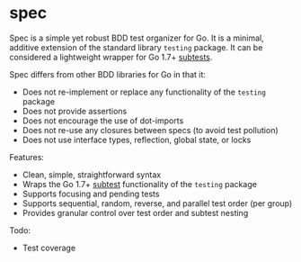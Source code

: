 # spec

Spec is a simple yet robust BDD test organizer for Go. It is a minimal,
additive extension of the standard library `testing` package. It can be
considered a lightweight wrapper for Go 1.7+
[subtests](https://blog.golang.org/subtests).

Spec differs from other BDD libraries for Go in that it:
- Does not re-implement or replace any functionality of the `testing` package
- Does not provide assertions
- Does not encourage the use of dot-imports
- Does not re-use any closures between specs (to avoid test pollution)
- Does not use interface types, reflection, global state, or locks

Features:
- Clean, simple, straightforward syntax
- Wraps the Go 1.7+ [subtest](https://blog.golang.org/subtests) functionality of the `testing` package
- Supports focusing and pending tests
- Supports sequential, random, reverse, and parallel test order (per group)
- Provides granular control over test order and subtest nesting

Todo:
- Test coverage